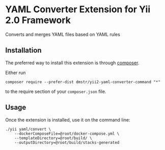 YAML Converter Extension for Yii 2.0 Framework
==============================================
Converts and merges YAML files based on YAML rules

Installation
------------

The preferred way to install this extension is through [composer](http://getcomposer.org/download/).

Either run

```
composer require --prefer-dist dmstr/yii2-yaml-converter-command "*"
```

to the require section of your `composer.json` file.


Usage
-----

Once the extension is installed, use it on the command line:

    ./yii yaml/convert \
        --dockerComposeFile=@root/docker-compose.yml \
        --templateDirectory=@root/build/ \
        --outputDirectory=@root/build/stacks-generated